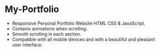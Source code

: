 # My-Portfolio

- Responsive Personal Portfolio Website HTML CSS & JavaScript.
- Contains animations when scrolling.
- Smooth scrolling in each section.
- Compatible with all mobile devices and with a beautiful and pleasant user interface.
